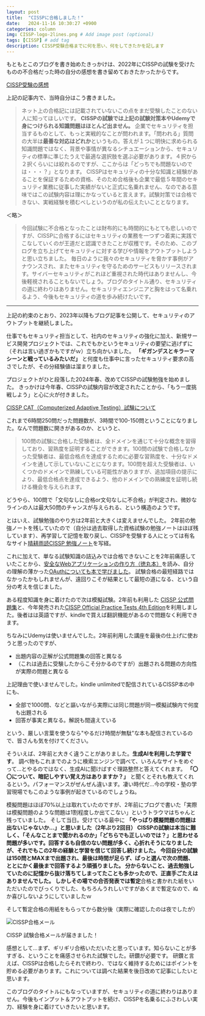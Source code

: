 ```yaml
---
layout: post
title:  "CISSPに合格しました！"
date:   2024-11-16 10:30:27 +0900
categories: column
img: CISSP-logo-2lines.png # Add image post (optional)
tags: [CISSP] # add tag
description: CISSP受験合格までに何を思い、何をしてきたかを記します
---
```


もともとこのブログを書き始めたきっかけは、2022年にCISSPの試験を受けたものの不合格だった時の自分の感想を書き留めておきたかったからです。

[CISSP受験の感想](https://usek2g.github.io/blog/impression-of-the-cissp-exam/)

上記の記事内で、当時自分はこう書きました。

>ネット上の合格記には記載されていないこの点をまだ受験したことのない人に知ってほしいです。
>**CISSPの試験では上記の試験対策本やUdemyで身につけられる知識問題はほとんど出ません。**
>企業でセキュリティを担当するものとして、もっと実戦的なことが問われます。「問われる」質問の大半は**最善な対応はどれか**というもの。答えが１つに明快に求められる知識問題ではなく、背景や事情が異なるシチュエーションから、セキュリティの標準に準じたうえで最適な選択肢を選ぶ必要があります。４択から２択くらいには絞れるのですが、ここからは「どっちでも問題ないのでは・・・？」となります。
>CISSPはセキュリティの十分な知識と経験があることを保証するための資格、そのため合格後も企業で最低５年間のセキュリティ業務に従事した実績がないと正式に名乗れません、なのである意味ではこの試験内容は理にかなっていると言えます。試験対策では合格できない、実戦経験を積むべしというのが私の伝えたいこととなります。

＜略＞

>今回試験に不合格となったことは財布的にも時間的にもとても悲しいのですが、CISSPに合格するにはセキュリティの業務を一つずつ着実に実践でこなしていくのが王道だと認識できたことが収穫です。そのため、このブログを立ち上げてセキュリティに対する学びや情報をアウトプットしようと思い立ちました。
毎日のように我々のセキュリティを脅かす事例がアナウンスされ、またセキュリティを守るためのサービスもリリースされます。サイバーセキュリティがこれほど重視された時代はありませんし、今後軽視されることもないでしょう。ブログのタイトル通り、セキュリティの道に終わりはありません。セキュリティエンジニアと胸をはって名乗れるよう、今後もセキュリティの道を歩み続けたいです。

---

上記の約束のとおり、2023年以降もブログ記事を公開して、セキュリティのアウトプットを継続しました。

仕事でもセキュリティ担当として、社内のセキュリティの強化に加え、新規サービス開発プロジェクトでは、これでもかというセキュリティの要望に逃げずに（それは言い過ぎかもですがｗ）立ち向かいました。
 **「ギガンデスとキラーマシーンと戦っているみたいだ」** と何度も仕事中に言ったセキュリティ要求の高さでしたが、その分経験値は溜まりました。

プロジェクトがひと段落した2024年春、改めてCISSPの試験勉強を始めました。
きっかけは今年春、CISSPの試験内容が改定されたことから、「もう一度挑戦しよう」と心に火が付きました。

[CISSP CAT（Computerized Adaptive Testing）試験について](https://www.isc2.org/certifications/cissp/cissp-cat/cissp-cat-japanese)

これまで6時間250問だった問題数が、3時間で100-150問ということになりました。なんで問題数に開きがあるのか、というと、

>100問の試験に合格した受験者は、全ドメインを通じて十分な概念を習得しており、習熟度を証明することができます。100問の試験で合格しなかった受験者は、最低合格点を達成するために必要な習熟度を、十分なドメインを通して示していないことになります。100問を超えた受験者は、いくつかのドメインで熟練している可能性がありますが、追加項目の提示により、最低合格点を達成できるよう、他のドメインでの熟練度を証明し続ける機会を与えられます。

どうやら、100問で「文句なしに合格or文句なしに不合格」が判定され、微妙なラインの人は最大50問のチャンスが与えられる、という構造のようです。

とはいえ、試験勉強のやり方は2年前と大きくは変えませんでした。
2年前の勉強ノートを残していたので（自分は過去取得した資格試験の勉強ノートはほぼ残しています）、再学習して記憶を取り戻し、CISSPを受験する人にとっては有名なサイト[晴耕雨読CISSP 勉強ノート](https://tex2e.github.io/blog/security/cissp-notes)を写経。

これに加えて、単なる試験知識の詰込みでは合格できないことを2年前痛感していたことから、[安全なWebアプリケーションの作り方（徳丸本）](https://usek2g.github.io/blog/how-to-make-safety-web-application/)を読み、自分の理解の薄かった[OAuthについても本で学びました](https://usek2g.github.io/blog/oauth-thorough-introduction/)。
試験合格の最短経路ではなかったかもしれませんが、遠回りこそが結果として最短の道になる、という自分の考えを信じました。

ある程度知識を身に着けたので次は模擬試験。2年前も利用した [CISSP 公式問題集](https://www.amazon.co.jp/CISSP%E5%85%AC%E5%BC%8F%E5%95%8F%E9%A1%8C%E9%9B%86-%E3%83%9E%E3%82%A4%E3%82%AF%E3%83%BB%E3%83%81%E3%83%A3%E3%83%83%E3%83%97%E3%83%AB-ebook/dp/B08C7J6SR5/ref=sr_1_1?__mk_ja_JP=%E3%82%AB%E3%82%BF%E3%82%AB%E3%83%8A&crid=1IH2WI7ST27O8&keywords=cissp&qid=1669991889&qu=eyJxc2MiOiI0LjEyIiwicXNhIjoiMy41NSIsInFzcCI6IjMuMDMifQ%3D%3D&sprefix=cis%2Caps%2C472&sr=8-1)と、今年発売された[CISSP Official Practice Tests 4th Edition](https://www.amazon.com/Certified-Information-Security-Professional-Official/dp/1394255071)を利用しました。後者はは英語ですが、kindleで買えば翻訳機能があるので問題なく利用できます。

ちなみにUdemyは使いませんでした。2年前利用した講座を最後の仕上げに使おうと思ったのですが、

- 出題内容の正解が公式問題集の回答と異なる
- （これは過去に受験したからこそ分かるのですが）出題される問題の方向性が実際の問題と異なる

上記理由で使いませんでした。kindle unlimitedで配信されているCISSP本の中にも、

- 全部で1000問、などと謳いながら実際には同じ問題が同一模擬試験内で何度も出題される
- 回答が事実と異なる。解説も間違えている

という、厳しい言葉を使うなら"やるだけ時間が無駄"な本も配信されているので、皆さんも気を付けてください。

そういえば、2年前と大きく違うことがありました。**生成AIを利用した学習です**。
調べ物もこれまでのように検索エンジンで調べて、いろんなサイトをめぐって…とやるのではなく、生成AIに聞けばすぐ理路整然と答えてくれます。
**「〇〇について、暗記しやすい覚え方はありますか？」** と聞くとそれも教えてくれるという。パフォーマンスがぜんぜん違います。凄い時代だ…今の学校・塾の学習現場でもこのような事例が起きているのでしょうね。


模擬問題はほぼ70%以上は取れていたのですが、2年前にブログで書いた「実際は模擬問題のような問題は1割程度しか出てこない」というトラウマはちゃんと残っていました。
そして当日。受けている最中に **「やっぱり模擬問題の問題は出ないじゃないか…」**と思いました（2年ぶり2回目）
CISSPの試験は本当に難しく、「そんなことまで聞かれるのか」「どちらでも正しいのでは？」と思わせる問題が多いです。回答するも自信のない問題が多く、心折れそうになりましたが、それでもこの2年の経験と学習を信じて回答し続けました。
今回自分の試験は150問とMAXまで出題され、最後は時間が足らず、ぱっと選んで次の問題、ととにかく最後まで回答するよう頑張りました。
分からないこと、過去勉強していたのに記憶から抜け落ちてしまってたことも多かったので、正直手ごたえはありませんでした。
しかしその場での合否発表では**暫定**合格と書かれた紙をいただいたのでびっくりでした、もちろんうれしいですがあくまで暫定なので、ぬか喜びしないようにしていましたｗ

そして暫定合格の用紙をもらってから数分後（実際に確認したのは夜でしたが）

<img src="{{site.baseurl}}/assets/img/cissp-passed.png" alt="CISSP合格メール">

CISSP 試験合格メールが届きました！


感想として…まず、ギリギリ合格いただいたと思っています。知らないことが多すぎる、ということを痛感させられた試験でした。研鑽が必要です。
研鑽と言えば、CISSPは合格したらそれで終わり、ではなく維持するためにはポイントを貯める必要があります。これについては調べた結果を後日改めて記事にしたいと思います。

このブログのタイトルにもなっていますが、セキュリティの道に終わりはありません。今後もインプット＆アウトプットを続け、CISSPを名乗るにふさわしい実力、経験を身に着けていきたいと思います。